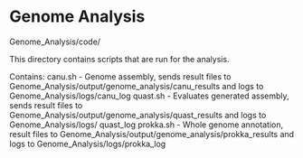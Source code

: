 # Genome Analysis
Genome_Analysis/code/

This directory contains scripts that are run for the analysis. 

Contains:
canu.sh - Genome assembly, sends result files to Genome_Analysis/output/genome_analysis/canu_results and logs to Genome_Analysis/logs/canu_log
quast.sh - Evaluates generated assembly, sends result files to Genome_Analysis/output/genome_analysis/quast_results and logs to Genome_Analysis/logs/
quast_log
prokka.sh - Whole genome annotation, result files to Genome_Analysis/output/genome_analysis/prokka_results and logs to Genome_Analysis/logs/prokka_log


